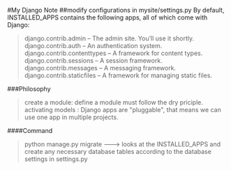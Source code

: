 #My Django Note
##modify configurations in mysite/settings.py
By default, INSTALLED_APPS contains the following apps, all of which come with Django:
>django.contrib.admin – The admin site. You’ll use it shortly.</br>
django.contrib.auth – An authentication system.</br>
django.contrib.contenttypes – A framework for content types.</br>
django.contrib.sessions – A session framework.</br>
django.contrib.messages – A messaging framework.</br>
django.contrib.staticfiles – A framework for managing static files.</br>

###Philosophy
>create a module: define a module must follow the dry priciple.</br>
>activating models : Django apps are "pluggable", that means we can use one app in multiple projects.

####Command
>python manage.py migrate ---> looks at the INSTALLED_APPS and create any necessary database tables according to the database settings in settings.py